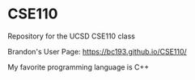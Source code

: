# CSE110
Repository for the UCSD CSE110 class

Brandon's User Page:
https://bc193.github.io/CSE110/

My favorite programming language is C++
